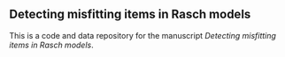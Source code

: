 ## Detecting misfitting items in Rasch models

This is a code and data repository for the manuscript *Detecting misfitting items in Rasch models*.
